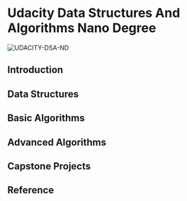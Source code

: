 # Udacity Data Structures And Algorithms Nano Degree

<img src="https://www.mltut.com/wp-content/uploads/2022/01/Data-Structures-and-Algorithms-Nanodegree-Review.jpg" alt="UDACITY-DSA-ND"/>

## Introduction


## Data Structures


## Basic Algorithms


## Advanced Algorithms


## Capstone Projects


## Reference
